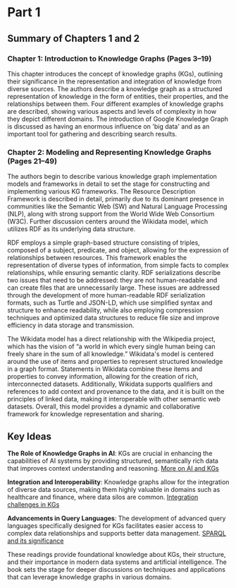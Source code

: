 # Part 1

## Summary of Chapters 1 and 2

### Chapter 1: Introduction to Knowledge Graphs (Pages 3–19)

This chapter introduces the concept of knowledge graphs (KGs), outlining their significance in the representation and integration of knowledge from diverse sources. The authors describe a knowledge graph as a structured representation of knowledge in the form of entities, their properties, and the relationships between them. Four different examples of knowledge graphs are described, showing various aspects and levels of complexity in how they depict different domains. The introduction of Google Knowledge Graph is discussed as having an enormous influence on 'big data' and as an important tool for gathering and describing search results.

### Chapter 2: Modeling and Representing Knowledge Graphs (Pages 21–49)

The authors begin to describe various knowledge graph implementation models and frameworks in detail to set the stage for constructing and implementing various KG frameworks. The Resource Description Framework is described in detail, primarily due to its dominant presence in communities like the Semantic Web (SW) and Natural Language Processing (NLP), along with strong support from the World Wide Web Consortium (W3C). Further discussion centers around the Wikidata model, which utilizes RDF as its underlying data structure.

RDF employs a simple graph-based structure consisting of triples, composed of a subject, predicate, and object, allowing for the expression of relationships between resources. This framework enables the representation of diverse types of information, from simple facts to complex relationships, while ensuring semantic clarity. RDF serializations describe two issues that need to be addressed: they are not human-readable and can create files that are unnecessarily large. These issues are addressed through the development of more human-readable RDF serialization formats, such as Turtle and JSON-LD, which use simplified syntax and structure to enhance readability, while also employing compression techniques and optimized data structures to reduce file size and improve efficiency in data storage and transmission.

The Wikidata model has a direct relationship with the Wikipedia project, which has the vision of “a world in which every single human being can freely share in the sum of all knowledge.” Wikidata's model is centered around the use of items and properties to represent structured knowledge in a graph format. Statements in Wikidata combine these items and properties to convey information, allowing for the creation of rich, interconnected datasets. Additionally, Wikidata supports qualifiers and references to add context and provenance to the data, and it is built on the principles of linked data, making it interoperable with other semantic web datasets. Overall, this model provides a dynamic and collaborative framework for knowledge representation and sharing.

## Key Ideas

**The Role of Knowledge Graphs in AI**: KGs are crucial in enhancing the capabilities of AI systems by providing structured, semantically rich data that improves context understanding and reasoning. [More on AI and KGs](#)

**Integration and Interoperability**: Knowledge graphs allow for the integration of diverse data sources, making them highly valuable in domains such as healthcare and finance, where data silos are common. [Integration challenges in KGs](#)

**Advancements in Query Languages**: The development of advanced query languages specifically designed for KGs facilitates easier access to complex data relationships and supports better data management. [SPARQL and its significance](#)

These readings provide foundational knowledge about KGs, their structure, and their importance in modern data systems and artificial intelligence. The book sets the stage for deeper discussions on techniques and applications that can leverage knowledge graphs in various domains.
